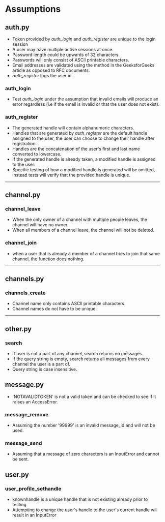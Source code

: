 # Assumptions

## auth.py
* Token provided by *auth_login* and *auth_register* are unique to the login session
* A user may have multiple active sessions at once.
* Password length could be upwards of 32 characters.
* Passwords will only consist of ASCII printable characters.
* Email addresses are validated using the method in the GeeksforGeeks article as opposed to RFC documents.
* *auth_register* logs the user in.

###  auth_login

* Test *auth_login* under the assumption that invalid emails will produce an error regardless (i.e if the email is invalid or that the user does not exist).

### auth_register
* The generated handle will contain alphanumeric characters.
* Handles that are generated by *auth_register* are the default handle assigned to the user, the user can choose to change their handle after registration.
* Handles are the concatenation of the user's first and last name converted to lowercase.
* If the generated handle is already taken, a modified handle is assigned to the user.
* Specific testing of how a modified handle is generated will be omitted, instead tests will verify that the provided handle is unique.

___



## channel.py

### channel_leave

* When the only owner of a channel with multiple people leaves, the channel will have no owner.
* When all members of a channel leave, the channel will not be deleted.

### channel_join

* when a user that is already a member of a channel tries to join that same channel, the function does nothing.

___



## channels.py

### channels_create
* Channel name only contains ASCII printable characters.
* Channel names do not have to be unique.

___



## other.py

### search
* If user is not a part of any channel, search returns no messages.
* If the query string is empty, search returns all messages from every channel the user is a part of.
* Query string is case insensitive.

## message.py
* 'NOTAVALIDTOKEN' is not a valid token and can be checked to see if it raises an AccessError.
### message_remove
* Assuming the number '99999' is an invalid message_id and will not be used.
### message_send
* Assuming that a message of zero characters is an InputError and cannot be sent.

## user.py
### user_profile_sethandle
* knownhandle is a unique handle that is not existing already prior to testing.
* Attempting to change the user's handle to the user's current handle will result in an InputError
